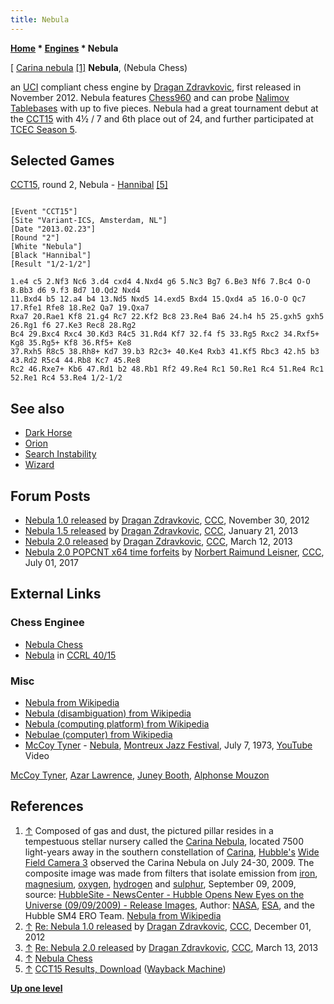 ```yaml
---
title: Nebula
---
```

**[Home](Home "Home") \* [Engines](Engines "Engines") \* Nebula**



[ [Carina nebula](https://en.wikipedia.org/wiki/Carina_Nebula) <a id="cite-note-1" href="#cite-ref-1">[1]</a>
**Nebula**, (Nebula Chess)  

an [UCI](UCI "UCI") compliant chess engine by [Dragan Zdravkovic](Dragan_Zdravkovic "Dragan Zdravkovic"), first released in November 2012. Nebula features [Chess960](Chess960 "Chess960") and can probe [Nalimov Tablebases](Nalimov_Tablebases "Nalimov Tablebases") with up to five pieces. Nebula had a great tournament debut at the [CCT15](CCT15 "CCT15") with 4½ / 7 and 6th place out of 24, and further participated at [TCEC Season 5](TCEC_Season_5 "TCEC Season 5"). 



## Selected Games


[CCT15](CCT15 "CCT15"), round 2, Nebula - [Hannibal](Hannibal "Hannibal") <a id="cite-note-5" href="#cite-ref-5">[5]</a>




```

[Event "CCT15"]
[Site "Variant-ICS, Amsterdam, NL"]
[Date "2013.02.23"]
[Round "2"]
[White "Nebula"]
[Black "Hannibal"]
[Result "1/2-1/2"]

1.e4 c5 2.Nf3 Nc6 3.d4 cxd4 4.Nxd4 g6 5.Nc3 Bg7 6.Be3 Nf6 7.Bc4 O-O 8.Bb3 d6 9.f3 Bd7 10.Qd2 Nxd4 
11.Bxd4 b5 12.a4 b4 13.Nd5 Nxd5 14.exd5 Bxd4 15.Qxd4 a5 16.O-O Qc7 17.Rfe1 Rfe8 18.Re2 Qa7 19.Qxa7 
Rxa7 20.Rae1 Kf8 21.g4 Rc7 22.Kf2 Bc8 23.Re4 Ba6 24.h4 h5 25.gxh5 gxh5 26.Rg1 f6 27.Ke3 Rec8 28.Rg2 
Bc4 29.Bxc4 Rxc4 30.Kd3 R4c5 31.Rd4 Kf7 32.f4 f5 33.Rg5 Rxc2 34.Rxf5+ Kg8 35.Rg5+ Kf8 36.Rf5+ Ke8 
37.Rxh5 R8c5 38.Rh8+ Kd7 39.b3 R2c3+ 40.Ke4 Rxb3 41.Kf5 Rbc3 42.h5 b3 43.Rd2 R5c4 44.Rb8 Kc7 45.Re8 
Rc2 46.Rxe7+ Kb6 47.Rd1 b2 48.Rb1 Rf2 49.Re4 Rc1 50.Re1 Rc4 51.Re4 Rc1 52.Re1 Rc4 53.Re4 1/2-1/2

```

## See also


* [Dark Horse](Dark_Horse "Dark Horse")
* [Orion](Orion "Orion")
* [Search Instability](Search_Instability "Search Instability")
* [Wizard](Wizard "Wizard")


## Forum Posts


* [Nebula 1.0 released](http://www.talkchess.com/forum/viewtopic.php?t=46208) by [Dragan Zdravkovic](Dragan_Zdravkovic "Dragan Zdravkovic"), [CCC](CCC "CCC"), November 30, 2012
* [Nebula 1.5 released](http://www.talkchess.com/forum/viewtopic.php?t=46961) by [Dragan Zdravkovic](Dragan_Zdravkovic "Dragan Zdravkovic"), [CCC](CCC "CCC"), January 21, 2013
* [Nebula 2.0 released](http://www.talkchess.com/forum/viewtopic.php?t=47485) by [Dragan Zdravkovic](Dragan_Zdravkovic "Dragan Zdravkovic"), [CCC](CCC "CCC"), March 12, 2013
* [Nebula 2.0 POPCNT x64 time forfeits](http://www.talkchess.com/forum3/viewtopic.php?f=2&t=64468) by [Norbert Raimund Leisner](Norbert_Raimund_Leisner "Norbert Raimund Leisner"), [CCC](CCC "CCC"), July 01, 2017


## External Links


### Chess Enginee


* [Nebula Chess](https://sites.google.com/site/nebulachess/)
* [Nebula](http://computerchess.org.uk/ccrl/4040/cgi/compare_engines.cgi?family=Nebula&print=Rating+list&print=Results+table&print=LOS+table&print=Ponder+hit+table&print=Eval+difference+table&print=Comopp+gamenum+table&print=Overlap+table&print=Score+with+common+opponents) in [CCRL 40/15](CCRL "CCRL")


### Misc


* [Nebula from Wikipedia](https://en.wikipedia.org/wiki/Nebula)
* [Nebula (disambiguation) from Wikipedia](https://en.wikipedia.org/wiki/Nebula_%28disambiguation%29)
* [Nebula (computing platform) from Wikipedia](https://en.wikipedia.org/wiki/Nebula_%28computing_platform%29)
* [Nebulae (computer) from Wikipedia](https://en.wikipedia.org/wiki/Nebulae_%28computer%29)
* [McCoy Tyner](Category:McCoy_Tyner "Category:McCoy Tyner") - [Nebula](https://en.wikipedia.org/wiki/Enlightenment_%28McCoy_Tyner_album%29), [Montreux Jazz Festival](https://en.wikipedia.org/wiki/Montreux_Jazz_Festival), July 7, 1973, [YouTube](https://en.wikipedia.org/wiki/YouTube) Video


 [McCoy Tyner](Category:McCoy_Tyner "Category:McCoy Tyner"), [Azar Lawrence](https://en.wikipedia.org/wiki/Azar_Lawrence), [Juney Booth](https://en.wikipedia.org/wiki/Juini_Booth), [Alphonse Mouzon](Category:Alphonse_Mouzon "Category:Alphonse Mouzon") 
 
## References


 1. <a id="cite-ref-1" href="#cite-note-1">↑</a> Composed of gas and dust, the pictured pillar resides in a tempestuous stellar nursery called the [Carina Nebula](https://en.wikipedia.org/wiki/Carina_Nebula), located 7500 light-years away in the southern constellation of [Carina](https://en.wikipedia.org/wiki/Carina_%28constellation%29), [Hubble's](https://en.wikipedia.org/wiki/Hubble_Space_Telescope) [Wide Field Camera 3](https://en.wikipedia.org/wiki/Wide_Field_Camera_3) observed the Carina Nebula on July 24-30, 2009. The composite image was made from filters that isolate emission from [iron](https://en.wikipedia.org/wiki/Iron), [magnesium](https://en.wikipedia.org/wiki/Magnesium), [oxygen](https://en.wikipedia.org/wiki/Oxygen), [hydrogen](https://en.wikipedia.org/wiki/Hydrogen) and [sulphur](https://en.wikipedia.org/wiki/Sulphur), September 09, 2009, source: [HubbleSite - NewsCenter - Hubble Opens New Eyes on the Universe (09/09/2009) - Release Images](https://hubblesite.org/contents/news-releases/2009/news-2009-25.html), Author: [NASA](https://en.wikipedia.org/wiki/NASA), [ESA](https://en.wikipedia.org/wiki/European_Space_Agency), and the Hubble SM4 ERO Team. [Nebula from Wikipedia](https://en.wikipedia.org/wiki/Nebula) 
2. <a id="cite-ref-2" href="#cite-note-2">↑</a> [Re: Nebula 1.0 released](http://www.talkchess.com/forum/viewtopic.php?start=0&t=46208&start=24) by [Dragan Zdravkovic](Dragan_Zdravkovic "Dragan Zdravkovic"), [CCC](CCC "CCC"), December 01, 2012
3. <a id="cite-ref-3" href="#cite-note-3">↑</a> [Re: Nebula 2.0 released](http://www.talkchess.com/forum/viewtopic.php?t=47485&start=5) by [Dragan Zdravkovic](Dragan_Zdravkovic "Dragan Zdravkovic"), [CCC](CCC "CCC"), March 13, 2013
4. <a id="cite-ref-4" href="#cite-note-4">↑</a> [Nebula Chess](https://sites.google.com/site/nebulachess/)
5. <a id="cite-ref-5" href="#cite-note-5">↑</a> [CCT15 Results, Download](https://web.archive.org/web/20140126004034/https://www.cctchess.com/previous-events/cct-15/cct15-results/) ([Wayback Machine](https://en.wikipedia.org/wiki/Wayback_Machine))

**[Up one level](Engines "Engines")**







 
